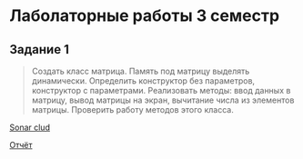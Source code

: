 # Лаболаторные работы 3 семестр
## **Задание 1**

> Создать класс матрица. Память под матрицу выделять динамически. Определить конструктор без параметров, конструктор с параметрами. Реализовать методы: ввод данных в матрицу, вывод матрицы на экран, вычитание числа из элементов матрицы. Проверить работу методов этого класса. 

[Sonar clud](https://sonarcloud.io/project/overview?id=29121970t_s3labs)

[Отчёт](https://)
